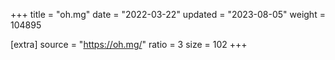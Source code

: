 +++
title = "oh.mg"
date = "2022-03-22"
updated = "2023-08-05"
weight = 104895

[extra]
source = "https://oh.mg/"
ratio = 3
size = 102
+++
